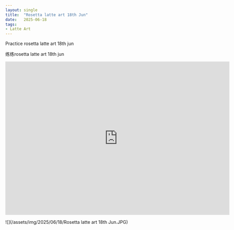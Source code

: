 ```yaml
---
layout: single
title:  "Rosetta latte art 18th Jun"
date:   2025-06-18
tags:
- Latte Art
---
```


Practice rosetta latte art 18th jun

练练rosetta latte art 18th jun

<div class="embed-container">
  <iframe
      src="https://www.youtube.com/embed/BlyuabPHak8"
      width="700"
      height="480"
      frameborder="0"
      allowfullscreen="true">
  </iframe>
</div>

![](/assets/img/2025/06/18/Rosetta latte art 18th Jun.JPG)
